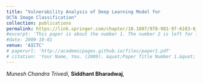 ```yaml
---
title: "Vulnerability Analysis of Deep Learning Model for
OCTA Image Classification"
collection: publications
permalink: https://link.springer.com/chapter/10.1007/978-981-97-6103-6_48
#excerpt: 'This paper is about the number 1. The number 2 is left for future work.'
#date: 2009-10-01
venue: 'AICTC'
# paperurl: 'http://academicpages.github.io/files/paper1.pdf'
# citation: 'Your Name, You. (2009). &quot;Paper Title Number 1.&quot; <i>Journal 1</i>. 1(1).'
---
```

 *Munesh Chandra Trivedi*, **Siddhant Bharadwaj**,<br><br>
<!-- 
Recommended citation: Your Name, You. (2009). "Paper Title Number 1." <i>Journal 1</i>. 1(1). -->